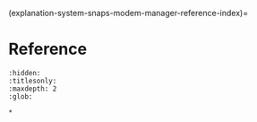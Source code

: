 (explanation-system-snaps-modem-manager-reference-index)=
# Reference

```{toctree}
:hidden:
:titlesonly:
:maxdepth: 2
:glob:

*
